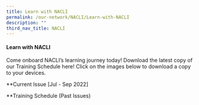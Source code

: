 ```yaml
---
title: Learn with NACLI
permalink: /our-network/NACLI/Learn-with-NACLI
description: ""
third_nav_title: NACLI
---
```


#### Learn with NACLI

Come onboard NACLI’s learning journey today!  Download the latest copy of our Training Schedule here!  Click on the images below to download a copy to your devices.

**Current Issue [Jul - Sep 2022]


**Training Schedule (Past Issues)

